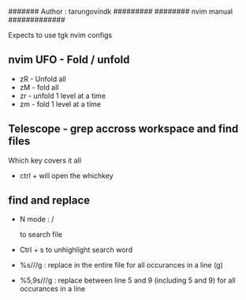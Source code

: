 ####### Author : tarungovindk #########
######## nvim manual #############

Expects to use tgk nvim configs


## nvim UFO - Fold / unfold
 - zR - Unfold all
 - zM - fold all
 - zr - unfold 1 level at a time
 - zm - fold 1 level at a time

## Telescope - grep accross workspace and find files 
Which key covers it all
 - ctrl + <Space> will open the whichkey

## find and replace
 - N mode : /<search word> to search file
 - Ctrl + s to unhighlight search word

 - %s/<find>/<replace>/g : replace in the entire file for all occurances in a line (g)
 - %5,9s/<find>/<replace>/g : replace between line 5 and 9 (including 5 and 9) for all occurances in a line

